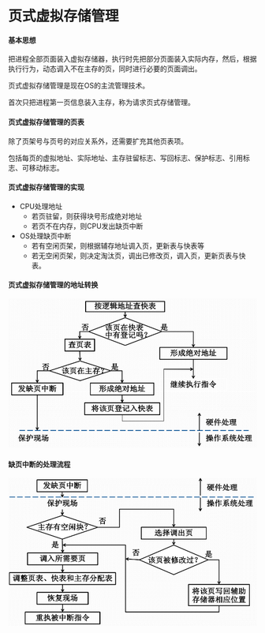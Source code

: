 # 页式虚拟存储管理

#### 基本思想

把进程全部页面装入虚拟存储器，执行时先把部分页面装入实际内存，然后，根据执行行为，动态调入不在主存的页，同时进行必要的页面调出。

页式虚拟存储管理是现在OS的主流管理技术。

首次只把进程第一页信息装入主存，称为请求页式存储管理。

#### 页式虚拟存储管理的页表

除了页架号与页号的对应关系外，还需要扩充其他页表项。

包括每页的虚拟地址、实际地址、主存驻留标志、写回标志、保护标志、引用标志、可移动标志。

#### 页式虚拟存储管理的实现

* CPU处理地址
  * 若页驻留，则获得块号形成绝对地址
  * 若页不在内存，则CPU发出缺页中断
* OS处理缺页中断
  * 若有空闲页架，则根据辅存地址调入页，更新表与快表等
  * 若无空闲页架，则决定淘汰页，调出已修改页，调入页，更新页表与快表。

#### 页式虚拟存储管理的地址转换

![](../../.gitbook/assets/ye-shi-xu-ni-cun-chu-guan-li-de-di-zhi-zhuan-huan.png)

#### 缺页中断的处理流程

![](../../.gitbook/assets/que-ye-zhong-duan-chu-li-liu-cheng.png)

